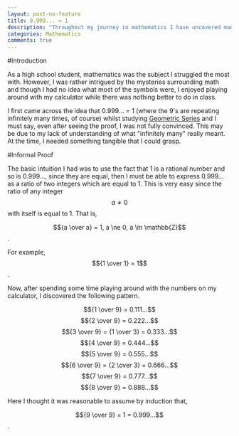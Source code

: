 ```yaml
---
layout: post-no-feature
title: 0.999... = 1
description: "Throughout my journey in mathematics I have uncovered many surprising details about our reality. One of my first revelations was that 0.999... and 1 represent the same number"
categories: Mathematics
comments: true
---
```

#Introduction

As a high school student, mathematics was the subject I struggled the most with. However, I was rather intrigued by the mysteries surrounding math and though I had no idea what most of the symbols were, I enjoyed playing around with my calculator while there was nothing better to do in class. 

I first came across the idea that 0.999... = 1 (where the 9's are repeating infinitely many times, of course) whilst studying [Geometric Series](http://mathworld.wolfram.com/GeometricSeries.html) and I must say, even after seeing the proof, I was not fully convinced. This may be due to my lack of understanding of what "infinitely many" really meant. At the time, I needed something tangible that I could grasp. 

#Informal Proof

The basic intuition I had was to use the fact that 1 is a rational number and so is 0.999..., since they are equal, then I must be able to express 0.999... as a ratio of two integers which are equal to 1. This is very easy since the ratio of any integer $$a \ne 0$$ with itself is equal to 1. That is, 

$${a \over a} = 1, a \ne 0, a \in \mathbb{Z}$$.

For example, $${1 \over 1} = 1$$.

Now, after spending some time playing around with the numbers on my calculator, I discovered the following pattern.

$${1 \over 9} = 0.111...$$
$${2 \over 9} = 0.222...$$
$${3 \over 9} = {1 \over 3} = 0.333...$$
$${4 \over 9} = 0.444...$$
$${5 \over 9} = 0.555...$$
$${6 \over 9} = {2 \over 3} = 0.666...$$
$${7 \over 9} = 0.777...$$
$${8 \over 9} = 0.888...$$

Here I thought it was reasonable to assume by induction that,

$${9 \over 9} = 1 = 0.999...$$.
